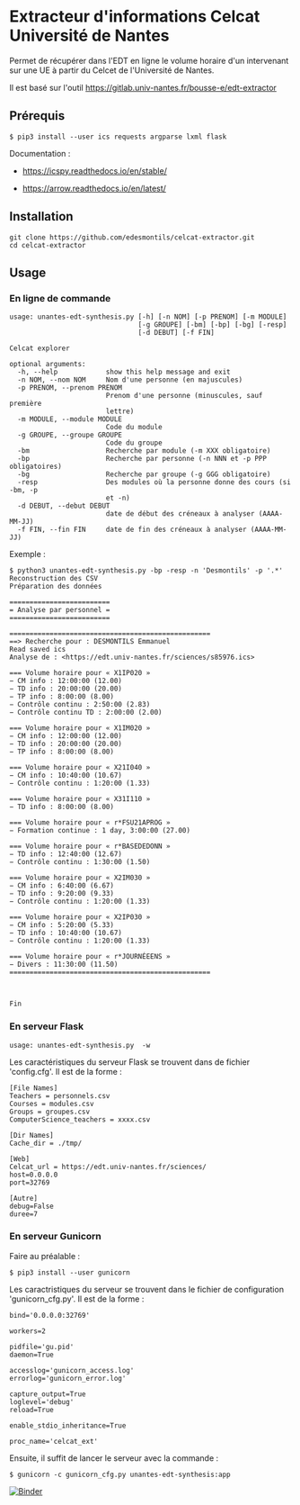 # Extracteur d'informations Celcat Université de Nantes

Permet de récupérer dans l'EDT en ligne le volume horaire d'un intervenant sur une UE à partir du Celcet de l'Université de Nantes.

Il est basé sur l'outil https://gitlab.univ-nantes.fr/bousse-e/edt-extractor 


## Prérequis

```
$ pip3 install --user ics requests argparse lxml flask
```

Documentation :

  * https://icspy.readthedocs.io/en/stable/
  
  * https://arrow.readthedocs.io/en/latest/

## Installation 

```
git clone https://github.com/edesmontils/celcat-extractor.git
cd celcat-extractor
```

## Usage

### En ligne de commande

```
usage: unantes-edt-synthesis.py [-h] [-n NOM] [-p PRENOM] [-m MODULE]
                                [-g GROUPE] [-bm] [-bp] [-bg] [-resp]
                                [-d DEBUT] [-f FIN]

Celcat explorer

optional arguments:
  -h, --help            show this help message and exit
  -n NOM, --nom NOM     Nom d'une personne (en majuscules)
  -p PRENOM, --prenom PRENOM
                        Prenom d'une personne (minuscules, sauf première
                        lettre)
  -m MODULE, --module MODULE
                        Code du module
  -g GROUPE, --groupe GROUPE
                        Code du groupe
  -bm                   Recherche par module (-m XXX obligatoire)
  -bp                   Recherche par personne (-n NNN et -p PPP obligatoires)
  -bg                   Recherche par groupe (-g GGG obligatoire)
  -resp                 Des modules où la personne donne des cours (si -bm, -p
                        et -n)
  -d DEBUT, --debut DEBUT
                        date de début des créneaux à analyser (AAAA-MM-JJ)
  -f FIN, --fin FIN     date de fin des créneaux à analyser (AAAA-MM-JJ)
```

Exemple :
```
$ python3 unantes-edt-synthesis.py -bp -resp -n 'Desmontils' -p '.*'    
Reconstruction des CSV
Préparation des données

=========================
= Analyse par personnel =
=========================

==================================================
==> Recherche pour : DESMONTILS Emmanuel
Read saved ics
Analyse de : <https://edt.univ-nantes.fr/sciences/s85976.ics>

=== Volume horaire pour « X1IP020 »
− CM info : 12:00:00 (12.00)
− TD info : 20:00:00 (20.00)
− TP info : 8:00:00 (8.00)
− Contrôle continu : 2:50:00 (2.83)
− Contrôle continu TD : 2:00:00 (2.00)

=== Volume horaire pour « X1IM020 »
− CM info : 12:00:00 (12.00)
− TD info : 20:00:00 (20.00)
− TP info : 8:00:00 (8.00)

=== Volume horaire pour « X21I040 »
− CM info : 10:40:00 (10.67)
− Contrôle continu : 1:20:00 (1.33)

=== Volume horaire pour « X31I110 »
− TD info : 8:00:00 (8.00)

=== Volume horaire pour « r*FSU21APROG »
− Formation continue : 1 day, 3:00:00 (27.00)

=== Volume horaire pour « r*BASEDEDONN »
− TD info : 12:40:00 (12.67)
− Contrôle continu : 1:30:00 (1.50)

=== Volume horaire pour « X2IM030 »
− CM info : 6:40:00 (6.67)
− TD info : 9:20:00 (9.33)
− Contrôle continu : 1:20:00 (1.33)

=== Volume horaire pour « X2IP030 »
− CM info : 5:20:00 (5.33)
− TD info : 10:40:00 (10.67)
− Contrôle continu : 1:20:00 (1.33)

=== Volume horaire pour « r*JOURNÉEENS »
− Divers : 11:30:00 (11.50)
==================================================



Fin
```

### En serveur Flask


```
usage: unantes-edt-synthesis.py  -w
```

Les caractéristiques du serveur Flask se trouvent dans de fichier 'config.cfg'. Il est de la forme :
```
[File Names]
Teachers = personnels.csv
Courses = modules.csv
Groups = groupes.csv
ComputerScience_teachers = xxxx.csv

[Dir Names]
Cache_dir = ./tmp/

[Web]
Celcat_url = https://edt.univ-nantes.fr/sciences/
host=0.0.0.0
port=32769

[Autre]
debug=False
duree=7
```

### En serveur Gunicorn

Faire au préalable :
```
$ pip3 install --user gunicorn
```

Les caractristiques du serveur se trouvent dans le fichier de configuration 'gunicorn_cfg.py'. Il est de la forme :
```
bind='0.0.0.0:32769'

workers=2

pidfile='gu.pid'
daemon=True

accesslog='gunicorn_access.log'
errorlog='gunicorn_error.log'

capture_output=True
loglevel='debug'
reload=True

enable_stdio_inheritance=True

proc_name='celcat_ext'
```

Ensuite, il suffit de lancer le serveur avec la commande :
```
$ gunicorn -c gunicorn_cfg.py unantes-edt-synthesis:app
```

[![Binder](https://mybinder.org/badge_logo.svg)](https://mybinder.org/v2/gh/edesmontils/celcat-extractor.git/master)
